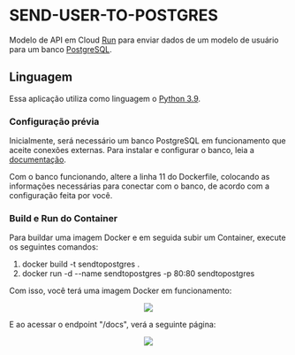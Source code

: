 # SEND-USER-TO-POSTGRES

Modelo de API em Cloud [Run](https://cloud.google.com/run?hl=pt-BR) para enviar dados de um modelo de usuário para um banco [PostgreSQL](https://www.postgresql.org/).


## Linguagem
Essa aplicação utiliza como linguagem o [Python 3.9](https://www.python.org/).


### Configuração prévia
Inicialmente, será necessário um banco PostgreSQL em funcionamento que aceite conexões externas. Para instalar e configurar o banco, leia a [documentação](https://www.postgresql.org/docs/current/tutorial-install.html).


Com o banco funcionando, altere a linha 11 do Dockerfile, colocando as informações necessárias para conectar com o banco, de acordo com a configuração feita por você.


### Build e Run do Container

Para buildar uma imagem Docker e em seguida subir um Container, execute os seguintes comandos:


1. docker build -t sendtopostgres .
2. docker run -d --name sendtopostgres -p 80:80 sendtopostgres


Com isso, você terá uma imagem Docker em funcionamento:


<p align="center">
<img src="https://uploaddeimagens.com.br/images/004/691/366/original/containerfuncionando.png">
</p>


E ao acessar o endpoint "/docs", verá a seguinte página:


<p align="center">
<img src="https://uploaddeimagens.com.br/images/004/691/368/original/printdoswagger.png">
</p>
